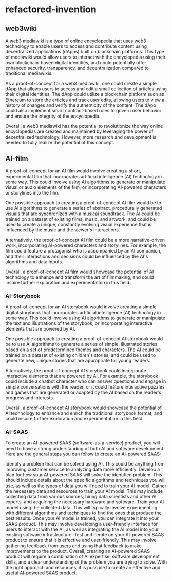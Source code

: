 # refactored-invention
## web3wiki


A web3 mediawiki is a type of online encyclopedia that uses web3 technology to enable users to access and contribute content using decentralized applications (dApps) built on blockchain platforms. This type of mediawiki would allow users to interact with the encyclopedia using their own blockchain-based digital identities, and could potentially offer enhanced security, transparency, and decentralization compared to traditional mediawikis.

As a proof-of-concept for a web3 mediawiki, one could create a simple dApp that allows users to access and edit a small collection of articles using their digital identities. The dApp could utilize a blockchain platform such as Ethereum to store the articles and track user edits, allowing users to view a history of changes and verify the authenticity of the content. The dApp could also implement smart contract-based rules to govern user behavior and ensure the integrity of the encyclopedia.

Overall, a web3 mediawiki has the potential to revolutionize the way online encyclopedias are created and maintained by leveraging the power of decentralized technology. However, more research and development is needed to fully realize the potential of this concept.



## AI-film

A proof-of-concept for an AI film would involve creating a short, experimental film that incorporates artificial intelligence (AI) technology in some way. This could involve using AI algorithms to generate or manipulate visual or audio elements of the film, or incorporating AI-powered characters or storylines into the film.

One possible approach to creating a proof-of-concept AI film would be to use AI algorithms to generate a series of abstract, procedurally generated visuals that are synchronized with a musical soundtrack. The AI could be trained on a dataset of existing films, music, and artwork, and could be used to create a unique, constantly evolving visual experience that is influenced by the music and the viewer's interactions.

Alternatively, the proof-of-concept AI film could be a more narrative-driven work, incorporating AI-powered characters and storylines. For example, the film could feature a protagonist who is accompanied by an AI companion, and their interactions and decisions could be influenced by the AI's algorithms and data inputs.

Overall, a proof-of-concept AI film would showcase the potential of AI technology to enhance and transform the art of filmmaking, and could inspire further exploration and experimentation in this field.

### AI-Storybook

A proof-of-concept for an AI storybook would involve creating a simple digital storybook that incorporates artificial intelligence (AI) technology in some way. This could involve using AI algorithms to generate or manipulate the text and illustrations of the storybook, or incorporating interactive elements that are powered by AI.

One possible approach to creating a proof-of-concept AI storybook would be to use AI algorithms to generate a series of simple, illustrated stories based on a set of predetermined themes and characters. The AI could be trained on a dataset of existing children's stories, and could be used to generate new, unique stories that are appropriate for young readers.

Alternatively, the proof-of-concept AI storybook could incorporate interactive elements that are powered by AI. For example, the storybook could include a chatbot character who can answer questions and engage in simple conversations with the reader, or it could feature interactive puzzles and games that are generated or adapted by the AI based on the reader's progress and interests.

Overall, a proof-of-concept AI storybook would showcase the potential of AI technology to enhance and enrich the traditional storybook format, and could inspire further exploration and experimentation in this field.

### AI-SAAS

To create an AI-powered SAAS (software-as-a-service) product, you will need to have a strong understanding of both AI and software development. Here are the general steps you can follow to create an AI-powered SAAS:

Identify a problem that can be solved using AI. This could be anything from improving customer service to analyzing data more efficiently.
Develop a plan for how your AI-powered SAAS will solve the identified problem. This should include details about the specific algorithms and techniques you will use, as well as the types of data you will need to train your AI model.
Gather the necessary data and resources to train your AI model. This may include collecting data from various sources, hiring data scientists and other AI experts, and acquiring the necessary hardware and software.
Train your AI model using the collected data. This will typically involve experimenting with different algorithms and techniques to find the ones that produce the best results.
Once your AI model is trained, you can integrate it into your SAAS product. This may involve developing a user-friendly interface for users to interact with the AI, as well as integrating the AI model into your existing software infrastructure.
Test and iterate on your AI-powered SAAS product to ensure that it is effective and user-friendly. This may involve gathering feedback from users and using that feedback to make improvements to the product.
Overall, creating an AI-powered SAAS product will require a combination of AI expertise, software development skills, and a clear understanding of the problem you are trying to solve. With the right approach and resources, it is possible to create an effective and useful AI-powered SAAS product.

